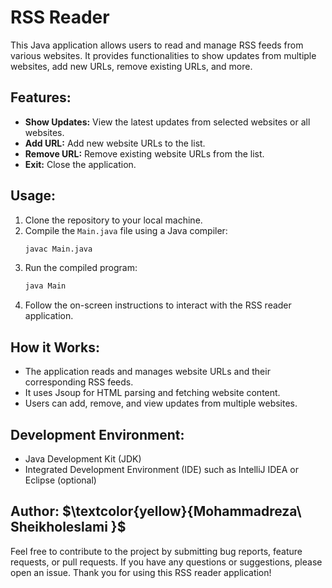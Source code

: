 
# RSS Reader

This Java application allows users to read and manage RSS feeds from various websites. It provides functionalities to show updates from multiple websites, add new URLs, remove existing URLs, and more.

## Features:
- **Show Updates:** View the latest updates from selected websites or all websites.
- **Add URL:** Add new website URLs to the list.
- **Remove URL:** Remove existing website URLs from the list.
- **Exit:** Close the application.

## Usage:
1. Clone the repository to your local machine.
2. Compile the `Main.java` file using a Java compiler:
   ```bash
   javac Main.java
   ```
3. Run the compiled program:
   ```bash
   java Main
   ```
4. Follow the on-screen instructions to interact with the RSS reader application.

## How it Works:
- The application reads and manages website URLs and their corresponding RSS feeds.
- It uses Jsoup for HTML parsing and fetching website content.
- Users can add, remove, and view updates from multiple websites.

## Development Environment:
- Java Development Kit (JDK)
- Integrated Development Environment (IDE) such as IntelliJ IDEA or Eclipse (optional)


## Author: $\textcolor{yellow}{Mohammadreza\ Sheikholeslami \}$

Feel free to contribute to the project by submitting bug reports, feature requests, or pull requests. If you have any questions or suggestions, please open an issue. Thank you for using this RSS reader application!

